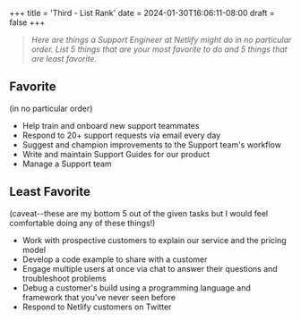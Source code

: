 +++
title = 'Third - List Rank'
date = 2024-01-30T16:06:11-08:00
draft = false
+++
> _Here are things a Support Engineer at Netlify might do in no particular order. List 5 things that are your most favorite to do and 5 things that are least favorite._


## Favorite
(in no particular order)
* Help train and onboard new support teammates
* Respond to 20+ support requests via email every day
* Suggest and champion improvements to the Support team's workflow
* Write and maintain Support Guides for our product
* Manage a Support team 

## Least Favorite 
(caveat--these are my bottom 5 out of the given tasks but I would feel comfortable doing any of these things!)
* Work with prospective customers to explain our service and the pricing model
* Develop a code example to share with a customer
* Engage multiple users at once via chat to answer their questions and troubleshoot problems
* Debug a customer's build using a programming language and framework that you've never seen before
* Respond to Netlify customers on Twitter
